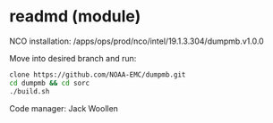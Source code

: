  readmd (module)
================
NCO installation: /apps/ops/prod/nco/intel/19.1.3.304/dumpmb.v1.0.0

Move into desired branch and run:
```bash
clone https://github.com/NOAA-EMC/dumpmb.git
cd dumpmb && cd sorc
./build.sh
```
Code manager: Jack Woollen
